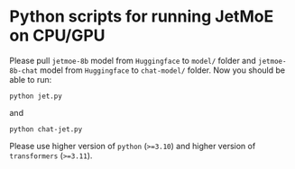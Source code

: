 # Python scripts for running JetMoE on CPU/GPU

Please pull `jetmoe-8b` model from `Huggingface` to `model/` folder and `jetmoe-8b-chat` model from `Huggingface` to `chat-model/` folder.
Now you should be able to run:
```
python jet.py
```
and
```
python chat-jet.py
```
Please use higher version of `python` (`>=3.10`) and higher version of `transformers` (`>=3.11`).